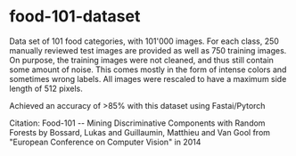# food-101-dataset

Data set of 101 food categories, with 101'000 images. For each class, 250 manually reviewed test images are provided as well as 750 training images. On purpose, the training images were not cleaned, and thus still contain some amount of noise. This comes mostly in the form of intense colors and sometimes wrong labels. All images were rescaled to have a maximum side length of 512 pixels.

Achieved an accuracy of >85% with this dataset using Fastai/Pytorch

Citation:
Food-101 -- Mining Discriminative Components with Random Forests by Bossard, Lukas and Guillaumin, Matthieu and Van Gool from "European Conference on Computer Vision" in 2014
